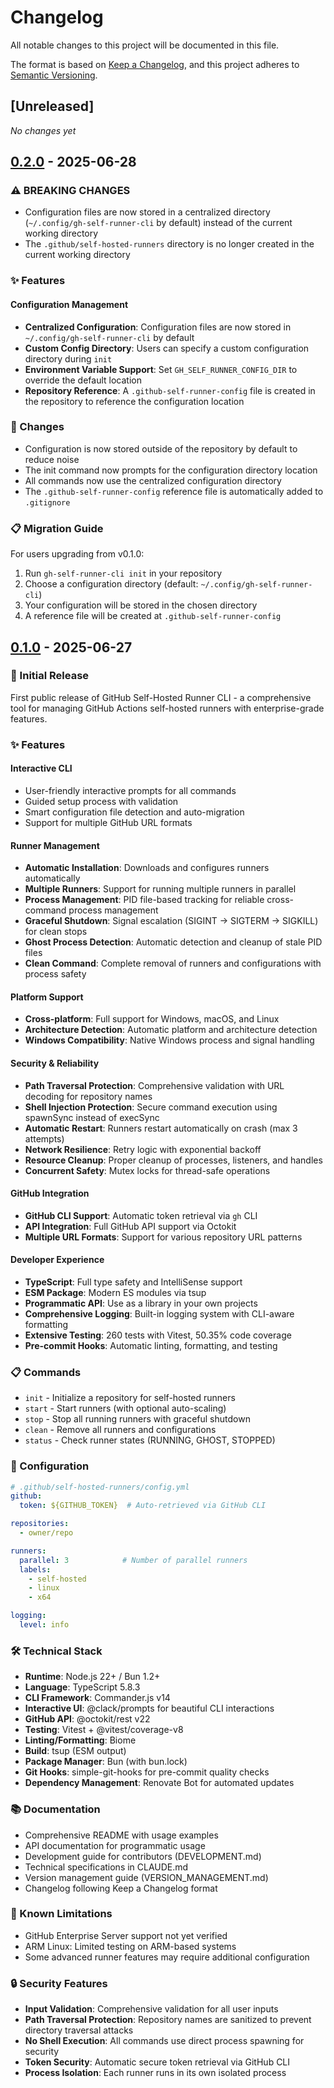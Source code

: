 # Changelog

All notable changes to this project will be documented in this file.

The format is based on [Keep a Changelog](https://keepachangelog.com/en/1.0.0/),
and this project adheres to [Semantic Versioning](https://semver.org/spec/v2.0.0.html).

## [Unreleased]

_No changes yet_

## [0.2.0] - 2025-06-28

### ⚠️ BREAKING CHANGES

- Configuration files are now stored in a centralized directory (`~/.config/gh-self-runner-cli` by default) instead of the current working directory
- The `.github/self-hosted-runners` directory is no longer created in the current working directory

### ✨ Features

#### Configuration Management
- **Centralized Configuration**: Configuration files are now stored in `~/.config/gh-self-runner-cli` by default
- **Custom Config Directory**: Users can specify a custom configuration directory during `init`
- **Environment Variable Support**: Set `GH_SELF_RUNNER_CONFIG_DIR` to override the default location
- **Repository Reference**: A `.github-self-runner-config` file is created in the repository to reference the configuration location

### 🔄 Changes

- Configuration is now stored outside of the repository by default to reduce noise
- The init command now prompts for the configuration directory location
- All commands now use the centralized configuration directory
- The `.github-self-runner-config` reference file is automatically added to `.gitignore`

### 📋 Migration Guide

For users upgrading from v0.1.0:

1. Run `gh-self-runner-cli init` in your repository
2. Choose a configuration directory (default: `~/.config/gh-self-runner-cli`)
3. Your configuration will be stored in the chosen directory
4. A reference file will be created at `.github-self-runner-config`

[0.2.0]: https://github.com/shota-higaki/gh-self-runner-cli/releases/tag/v0.2.0

## [0.1.0] - 2025-06-27

### 🎉 Initial Release

First public release of GitHub Self-Hosted Runner CLI - a comprehensive tool for managing GitHub Actions self-hosted runners with enterprise-grade features.

### ✨ Features

#### Interactive CLI
- User-friendly interactive prompts for all commands
- Guided setup process with validation
- Smart configuration file detection and auto-migration
- Support for multiple GitHub URL formats

#### Runner Management
- **Automatic Installation**: Downloads and configures runners automatically
- **Multiple Runners**: Support for running multiple runners in parallel
- **Process Management**: PID file-based tracking for reliable cross-command process management
- **Graceful Shutdown**: Signal escalation (SIGINT → SIGTERM → SIGKILL) for clean stops
- **Ghost Process Detection**: Automatic detection and cleanup of stale PID files
- **Clean Command**: Complete removal of runners and configurations with process safety

#### Platform Support
- **Cross-platform**: Full support for Windows, macOS, and Linux
- **Architecture Detection**: Automatic platform and architecture detection
- **Windows Compatibility**: Native Windows process and signal handling

#### Security & Reliability
- **Path Traversal Protection**: Comprehensive validation with URL decoding for repository names
- **Shell Injection Protection**: Secure command execution using spawnSync instead of execSync
- **Automatic Restart**: Runners restart automatically on crash (max 3 attempts)
- **Network Resilience**: Retry logic with exponential backoff
- **Resource Cleanup**: Proper cleanup of processes, listeners, and handles
- **Concurrent Safety**: Mutex locks for thread-safe operations

#### GitHub Integration
- **GitHub CLI Support**: Automatic token retrieval via `gh` CLI
- **API Integration**: Full GitHub API support via Octokit
- **Multiple URL Formats**: Support for various repository URL patterns

#### Developer Experience
- **TypeScript**: Full type safety and IntelliSense support
- **ESM Package**: Modern ES modules via tsup
- **Programmatic API**: Use as a library in your own projects
- **Comprehensive Logging**: Built-in logging system with CLI-aware formatting
- **Extensive Testing**: 260 tests with Vitest, 50.35% code coverage
- **Pre-commit Hooks**: Automatic linting, formatting, and testing

### 📋 Commands

- `init` - Initialize a repository for self-hosted runners
- `start` - Start runners (with optional auto-scaling)
- `stop` - Stop all running runners with graceful shutdown
- `clean` - Remove all runners and configurations
- `status` - Check runner states (RUNNING, GHOST, STOPPED)

### 🔧 Configuration

```yaml
# .github/self-hosted-runners/config.yml
github:
  token: ${GITHUB_TOKEN}  # Auto-retrieved via GitHub CLI

repositories:
  - owner/repo

runners:
  parallel: 3            # Number of parallel runners
  labels:
    - self-hosted
    - linux
    - x64

logging:
  level: info
```

### 🛠️ Technical Stack

- **Runtime**: Node.js 22+ / Bun 1.2+
- **Language**: TypeScript 5.8.3
- **CLI Framework**: Commander.js v14
- **Interactive UI**: @clack/prompts for beautiful CLI interactions
- **GitHub API**: @octokit/rest v22
- **Testing**: Vitest + @vitest/coverage-v8
- **Linting/Formatting**: Biome
- **Build**: tsup (ESM output)
- **Package Manager**: Bun (with bun.lock)
- **Git Hooks**: simple-git-hooks for pre-commit quality checks
- **Dependency Management**: Renovate Bot for automated updates

### 📚 Documentation

- Comprehensive README with usage examples
- API documentation for programmatic usage
- Development guide for contributors (DEVELOPMENT.md)
- Technical specifications in CLAUDE.md
- Version management guide (VERSION_MANAGEMENT.md)
- Changelog following Keep a Changelog format

### 🚧 Known Limitations

- GitHub Enterprise Server support not yet verified
- ARM Linux: Limited testing on ARM-based systems
- Some advanced runner features may require additional configuration

### 🔒 Security Features

- **Input Validation**: Comprehensive validation for all user inputs
- **Path Traversal Protection**: Repository names are sanitized to prevent directory traversal attacks
- **No Shell Execution**: All commands use direct process spawning for security
- **Token Security**: Automatic secure token retrieval via GitHub CLI
- **Process Isolation**: Each runner runs in its own isolated process

[0.1.0]: https://github.com/shota-higaki/gh-self-runner-cli/releases/tag/v0.1.0